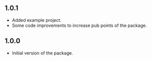 ## 1.0.1
* Added example project.
* Some code improvements to increase pub points of the package.

## 1.0.0
* Initial version of the package.